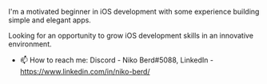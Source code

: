 I'm a motivated beginner in iOS development with some experience building simple and elegant apps. 

Looking for an opportunity to grow iOS development skills in an innovative environment.

- 📫 How to reach me: 
      Discord - Niko Berd#5088, 
      LinkedIn - https://www.linkedin.com/in/niko-berd/
      
